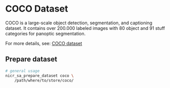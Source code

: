 # COCO Dataset

COCO is a large-scale object detection, segmentation, and captioning dataset.
It contains over 200.000 labeled images with 80 object and 91 stuff categories
for panoptic segmentation.

For more details, see: [COCO dataset](https://cocodataset.org/#home)

## Prepare dataset
```bash
# general usage
nicr_sa_prepare_dataset coco \
    /path/where/to/store/coco/
```
